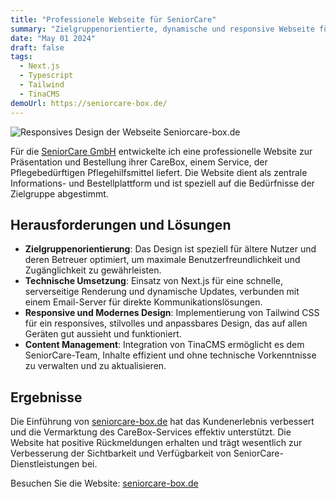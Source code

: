 ```yaml
---
title: "Professionele Webseite für SeniorCare"
summary: "Zielgruppenorientierte, dynamische und responsive Webseite für SeniorCare GmbH, um ihr neues Produkt, die CareBox, optimal online zu präsentieren."
date: "May 01 2024"
draft: false
tags:
  - Next.js
  - Typescript
  - Tailwind
  - TinaCMS
demoUrl: https://seniorcare-box.de/
---
```


![Responsives Design der Webseite Seniorcare-box.de](/images/seniorcare-box-website.png)

Für die [SeniorCare GmbH](https://www.seniorcare-gmbh.de/) entwickelte ich eine professionelle Website zur Präsentation und Bestellung ihrer CareBox, einem Service, der Pflegebedürftigen Pflegehilfsmittel liefert. Die Website dient als zentrale Informations- und Bestellplattform und ist speziell auf die Bedürfnisse der Zielgruppe abgestimmt.

## Herausforderungen und Lösungen

- **Zielgruppenorientierung**: Das Design ist speziell für ältere Nutzer und deren Betreuer optimiert, um maximale Benutzerfreundlichkeit und Zugänglichkeit zu gewährleisten.
- **Technische Umsetzung**: Einsatz von Next.js für eine schnelle, serverseitige Renderung und dynamische Updates, verbunden mit einem Email-Server für direkte Kommunikationslösungen.
- **Responsive und Modernes Design**: Implementierung von Tailwind CSS für ein responsives, stilvolles und anpassbares Design, das auf allen Geräten gut aussieht und funktioniert.
- **Content Management**: Integration von TinaCMS ermöglicht es dem SeniorCare-Team, Inhalte effizient und ohne technische Vorkenntnisse zu verwalten und zu aktualisieren.

## Ergebnisse

Die Einführung von [seniorcare-box.de](https://www.seniorcare-box.de/) hat das Kundenerlebnis verbessert und die Vermarktung des CareBox-Services effektiv unterstützt. Die Website hat positive Rückmeldungen erhalten und trägt wesentlich zur Verbesserung der Sichtbarkeit und Verfügbarkeit von SeniorCare-Dienstleistungen bei.

Besuchen Sie die Website: [seniorcare-box.de](https://www.seniorcare-box.de/)
